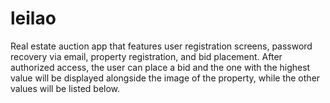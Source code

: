 # leilao
Real estate auction app that features user registration screens, password recovery via email, property registration, and bid placement. After authorized access, the user can place a bid and the one with the highest value will be displayed alongside the image of the property, while the other values will be listed below.

